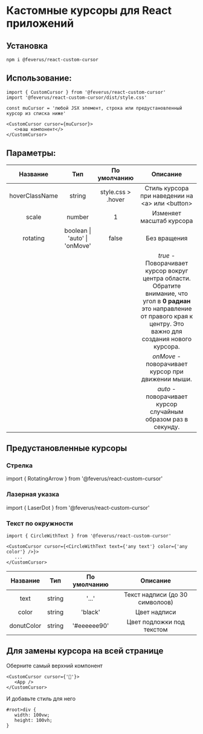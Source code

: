 # Кастомные курсоры для React приложений

## Установка
```
npm i @feverus/react-custom-cursor
```

## Использование:

```
import { CustomCursor } from '@feverus/react-custom-cursor'
import '@feverus/react-custom-cursor/dist/style.css'

const muCursor = 'любой JSX элемент, строка или предустановленный курсор из списка ниже'

<CustomCursor cursor={muCursor}>
   <>ваш компонент</>
</CustomCursor>
```

## Параметры:

| Название | Тип | По умолчанию | Описание |
| :---: | :---: | :---: | :---: |
| hoverClassName | string | style.css > .hover | Стиль курсора при наведении на \<a\> или \<button\>
| scale | number | 1 | Изменяет масштаб курсора
| rotating | boolean \| 'auto' \| 'onMove' | false | Без вращения
|||| *true* - Поворачивает курсор вокруг центра области.  Обратите внимание, что угол в **0 радиан** это направление от правого края к центру. Это важно для создания нового курсора. 
|||| *onMove* - поворачивает курсор при движении мыши. 
|||| *auto* - поворачивает курсор случайным образом раз в секунду.

## Предустановленные курсоры

### Стрелка
import { RotatingArrow } from '@feverus/react-custom-cursor'

### Лазерная указка
import { LaserDot } from '@feverus/react-custom-cursor'

### Текст по окружности
```
import { CircleWithText } from '@feverus/react-custom-cursor'

<CustomCursor cursor={<CircleWithText text={'any text'} color={'any color'} />}>
   ...
</CustomCursor>
```

| Название | Тип | По умолчанию | Описание |
| :---: | :---: | :---: | :---: |
| text | string | '...' | Текст надписи (до 30 символоов)
| color | string | 'black' | Цвет надписи
| donutColor | string | '#eeeeee90' | Цвет подложки под текстом

## Для замены курсора на всей странице
Оберните самый верхний компонент
```
<CustomCursor cursor={'🦝'}>
   <App />
</CustomCursor>
```
И добавьте стиль для него
```
#root>div {
   width: 100vw;
   height: 100vh;
}
```